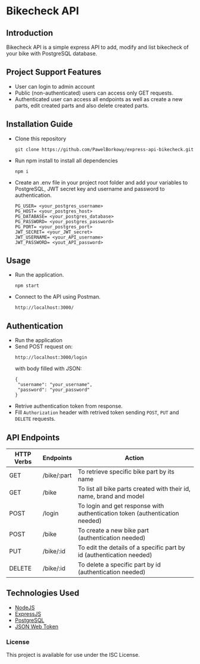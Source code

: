 # Bikecheck API
## Introduction
Bikecheck API is a simple express API to add, modify and list bikecheck of your bike with PostgreSQL database.
## Project Support Features
* User can login to admin account
* Public (non-authenticated) users can access only GET requests.
* Authenticated user can access all endpoints as well as create a new parts, edit created parts and also delete created parts.
## Installation Guide
* Clone this repository 
  ```
  git clone https://github.com/PawelBorkowy/express-api-bikecheck.git
  ```
* Run npm install to install all dependencies
  ```
  npm i
  ```
* Create an .env file in your project root folder and add your variables to PostgreSQL, JWT secret key and username and password to authentication.
  ```
  PG_USER= <your_postgres_username>
  PG_HOST= <your_postgres_host>
  PG_DATABASE= <your_postgres_database>
  PG_PASSWORD= <your_postgres_password>
  PG_PORT= <your_postgres_port>
  JWT_SECRET= <your_JWT_secret>
  JWT_USERNAME= <your_API_username>
  JWT_PASSWORD= <yout_API_password>
  ```
## Usage
* Run the application.
  ```
  npm start
  ```
* Connect to the API using Postman.
  ```
  http://localhost:3000/
  ```
## Authentication
* Run the application
* Send POST request on:
  ```
  http://localhost:3000/login
  ```
  with body filled with JSON:
  ```
  {
   "username": "your_username", 
   "password": "your_password"
  }
  ```
 * Retrive authentication token from response.
 * Fill `Authorization` header with retrived token sending `POST`, `PUT` and `DELETE` requests.
## API Endpoints
| HTTP Verbs | Endpoints | Action |
| --- | --- | --- |
| GET | /bike/:part | To retrieve specific bike part by its name |
| GET | /bike | To list all bike parts created with their id, name, brand and model |
| POST | /login | To login and get response with authentication token (authentication needed) |
| POST | /bike | To create a new bike part (authentication needed) |
| PUT | /bike/:id | To edit the details of a specific part by id (authentication needed) |
| DELETE | /bike/:id | To delete a specific part by id (authentication needed) |
## Technologies Used
* [NodeJS](https://nodejs.org/) 
* [ExpressJS](https://www.expresjs.org/) 
* [PostgreSQL](https://www.postgresql.org/)
* [JSON Web Token](https://jwt.io/)
### License
This project is available for use under the ISC License.